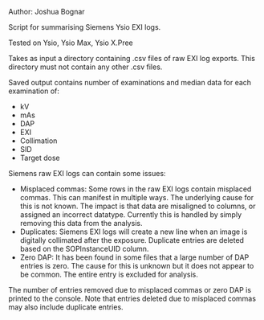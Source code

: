 Author: Joshua Bognar

Script for summarising Siemens Ysio EXI logs.

Tested on Ysio, Ysio Max, Ysio X.Pree

Takes as input a directory containing .csv files of raw EXI log exports. This directory must not contain any other .csv files.

Saved output contains number of examinations and median data for each examination of:
  - kV
  - mAs
  - DAP
  - EXI
  - Collimation
  - SID
  - Target dose

Siemens raw EXI logs can contain some issues:
  - Misplaced commas: Some rows in the raw EXI logs contain misplaced commas. This can manifest in multiple ways. The underlying cause for this is not known. The impact is that data are misaligned to columns, or assigned an incorrect datatype. Currently this is handled by simply removing this data from the analysis.
  - Duplicates: Siemens EXI logs will create a new line when an image is digitally collimated after the exposure. Duplicate entries are deleted based on the SOPInstanceUID column.
  - Zero DAP: It has been found in some files that a large number of DAP entries is zero. The cause for this is unknown but it does not appear to be common. The entire entry is excluded for analysis.

The number of entries removed due to misplaced commas or zero DAP is printed to the console. Note that entries deleted due to misplaced commas may also include duplicate entries.
